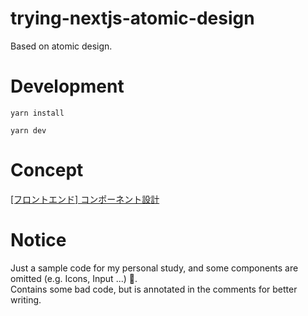 # trying-nextjs-atomic-design

Based on atomic design.

# Development

```
yarn install
```

```
yarn dev
```

# Concept

[[フロントエンド] コンポーネント設計](https://qiita.com/minericefield/items/516a7a336fcfa840fe47)

# Notice

Just a sample code for my personal study, and some components are omitted (e.g. Icons, Input ...) 🙏.  
Contains some bad code, but is annotated in the comments for better writing.
